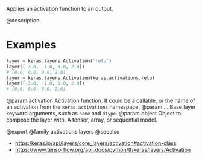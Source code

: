 Applies an activation function to an output.

@description

# Examples
```python
layer = keras.layers.Activation('relu')
layer([-3.0, -1.0, 0.0, 2.0])
# [0.0, 0.0, 0.0, 2.0]
layer = keras.layers.Activation(keras.activations.relu)
layer([-3.0, -1.0, 0.0, 2.0])
# [0.0, 0.0, 0.0, 2.0]
```

@param activation Activation function. It could be a callable, or the name of
    an activation from the `keras.activations` namespace.
@param ... Base layer keyword arguments, such as `name` and `dtype`.
@param object Object to compose the layer with. A tensor, array, or sequential model.

@export
@family activations layers
@seealso
+ <https:/keras.io/api/layers/core_layers/activation#activation-class>
+ <https://www.tensorflow.org/api_docs/python/tf/keras/layers/Activation>
